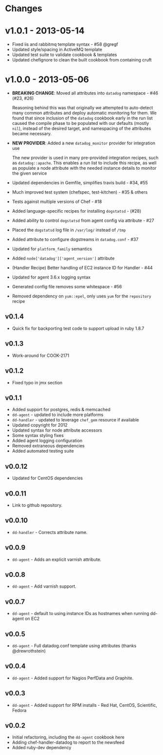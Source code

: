 Changes
=======

# v1.0.1 - 2013-05-14

* Fixed iis and rabbitmq template syntax - #58 @gregf
* Updated style/spacing in ActiveMQ template
* Updated test suite to validate cookbook & templates
* Updated chefignore to clean the built cookbook from containing cruft

# v1.0.0 - 2013-05-06

* **BREAKING CHANGE**: Moved all attributes into `datadog` namespace - #46 (#23, #26)

  Reasoning behind this was that originally we attempted to auto-detect many common attributes and deploy automatic monitoring for them.
  We found that since inclusion of the `datadog` cookbook early in the run list caused the compile phase to be populated with our defaults (mostly `nil`), instead of the desired target, and namespacing of the attributes became necessary.

* **NEW PROVIDER**: Added a new `datadog_monitor` provider for integration use

  The new provider is used in many pre-provided integration recipes, such as `datadog::apache`.
  This enables a run list to include this recipe, as well as populate a node attribute with the needed instance details to monitor the given service

* Updated dependencies in Gemfile, simplifies travis build - #34, #55
* Much improved test system (chefspec, test-kitchen) - #35 & others
* Tests against multiple versions of Chef - #18
* Added language-specific recipes for installing `dogstatsd` - (#28)
* Added ability to control `dogstatsd` from agent config via attribute - #27
* Placed the `dogstatsd` log file in `/var/log/` instead of `/tmp`
* Added attribute to configure dogstreams in `datadog.conf` - #37
* Updated for `platform_family` semantics
* Added `node['datadog']['agent_version']` attribute
* (Handler Recipe) Better handling of EC2 instance ID for Handler - #44
* Updated for agent 3.6.x logging syntax
* Generated config file removes some whitespace - #56
* Removed dependency on `yum::epel`, only uses `yum` for the `repository` recipe


## v0.1.4
* Quick fix for backporting test code to support upload in ruby 1.8.7

## v0.1.3
* Work-around for COOK-2171

## v0.1.2
* Fixed typo in jmx section

## v0.1.1
* Added support for postgres, redis & memcached
* `dd-agent` - updated to include more platforms
* `dd-handler` - updated to leverage `chef_gem` resource if available
* Updated copyright for 2012
* Updated syntax for node attribute accessors
* Some syntax styling fixes
* Added agent logging configuration
* Removed extraneous dependencies
* Added automated testing suite

## v0.0.12
* Updated for CentOS dependencies

## v0.0.11
* Link to github repository.

## v0.0.10
* `dd-handler` - Corrects attribute name.

## v0.0.9
* `dd-agent` - Adds an explicit varnish attribute.

## v0.0.8
* `dd-agent` - Add varnish support.

## v0.0.7
* `dd-agent` - default to using instance IDs as hostnames when running dd-agent on EC2

## v0.0.5
* `dd-agent` - Full datadog.conf template using attributes (thanks @drewrothstein)

## v0.0.4
* `dd-agent` - Added support for Nagios PerfData and Graphite.

## v0.0.3
* `dd-agent` - Added support for RPM installs - Red Hat, CentOS, Scientific, Fedora

## v0.0.2
* Initial refactoring, including the `dd-agent` cookbook here
* Adding chef-handler-datadog to report to the newsfeed
* Added ruby-dev dependency